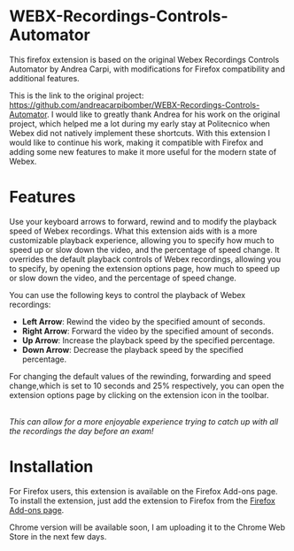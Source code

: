 # WEBX-Recordings-Controls-Automator
This firefox extension is based on the original Webex Recordings Controls Automator by Andrea Carpi, with modifications for Firefox compatibility and additional features.

This is the link to the original project: https://github.com/andreacarpibomber/WEBX-Recordings-Controls-Automator.
I would like to greatly thank Andrea for his work on the original project, which helped me a lot during my early stay at Politecnico when Webex did not natively implement these shortcuts.
With this extension I would like to continue his work, making it compatible with Firefox and adding some new features to make it more useful for the modern state of Webex.

# Features
Use your keyboard arrows to forward, rewind and to modify the playback speed of Webex recordings.
What this extension aids with is a more customizable playback experience, allowing you to specify how much to speed up or slow down the video, and the percentage of speed change.
It overrides the default playback controls of Webex recordings, allowing you to specify, by opening the extension options page, how much to speed up or slow down the video, and the percentage of speed change.

You can use the following keys to control the playback of Webex recordings:
- **Left Arrow**: Rewind the video by the specified amount of seconds.
- **Right Arrow**: Forward the video by the specified amount of seconds.
- **Up Arrow**: Increase the playback speed by the specified percentage.
- **Down Arrow**: Decrease the playback speed by the specified percentage.

For changing the default values of the rewinding, forwarding and speed change,which is set to 10 seconds and 25% respectively, you can open the extension options page by clicking on the extension icon in the toolbar.

\
_This can allow for a more enjoyable experience trying to catch up with all the recordings the day before an exam!_

# Installation
For Firefox users, this extension is available on the Firefox Add-ons page.
To install the extension, just add the extension to Firefox from the [Firefox Add-ons page](https://addons.mozilla.org/it/firefox/addon/webx-recordings-control/).

Chrome version will be available soon, I am uploading it to the Chrome Web Store in the next few days.



